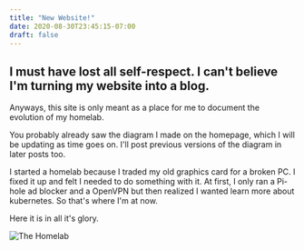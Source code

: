 ```yaml
---
title: "New Website!"
date: 2020-08-30T23:45:15-07:00
draft: false
---
```


## I must have lost all self-respect. I can't believe I'm turning my website into a blog.

Anyways, this site is only meant as a place for me to document the evolution of my homelab.

You probably already saw the diagram I made on the homepage, which I will be updating as time goes on. I'll post previous versions of the diagram in later posts too.

I started a homelab because I traded my old graphics card for a broken PC. I fixed it up and felt I needed to do something with it.
At first, I only ran a Pi-hole ad blocker and a OpenVPN but then realized I wanted learn more about kubernetes. So that's where I'm at now.

Here it is in all it's glory.

![The Homelab](homelab_pic.jpg)
